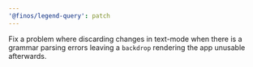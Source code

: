 ```yaml
---
'@finos/legend-query': patch
---
```


Fix a problem where discarding changes in text-mode when there is a grammar parsing errors leaving a `backdrop` rendering the app unusable afterwards.
